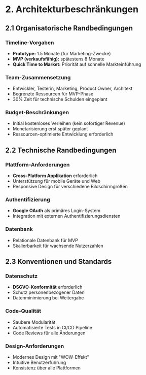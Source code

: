 # 2. Architekturbeschränkungen

## 2.1 Organisatorische Randbedingungen

### Timeline-Vorgaben
- **Prototype:** 1.5 Monate (für Marketing-Zwecke)
- **MVP (verkaufsfähig):** spätestens 8 Monate
- **Quick Time to Market:** Priorität auf schnelle Markteinführung

### Team-Zusammensetzung
- Entwickler, Testerin, Marketing, Product Owner, Architekt
- Begrenzte Ressourcen für MVP-Phase
- 30% Zeit für technische Schulden eingeplant

### Budget-Beschränkungen
- Initial kostenloses Verleihen (kein sofortiger Revenue)
- Monetarisierung erst später geplant
- Ressourcen-optimierte Entwicklung erforderlich

## 2.2 Technische Randbedingungen

### Plattform-Anforderungen
- **Cross-Platform Applikation** erforderlich
- Unterstützung für mobile Geräte und Web
- Responsive Design für verschiedene Bildschirmgrößen

### Authentifizierung
- **Google OAuth** als primäres Login-System
- Integration mit externen Authentifizierungsdiensten

### Datenbank
- Relationale Datenbank für MVP
- Skalierbarkeit für wachsende Nutzerzahlen

## 2.3 Konventionen und Standards

### Datenschutz
- **DSGVO-Konformität** erforderlich
- Schutz personenbezogener Daten
- Datenminimierung bei Weitergabe

### Code-Qualität
- Saubere Modularität
- Automatisierte Tests in CI/CD Pipeline
- Code Reviews für alle Änderungen

### Design-Anforderungen
- Modernes Design mit "WOW-Effekt"
- Intuitive Benutzerführung
- Konsistenz über alle Plattformen